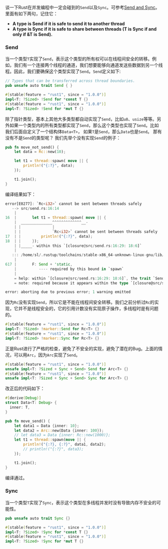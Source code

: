 
谈一下Rust在并发编程中一定会碰到的`Send`以及`Sync`。可参考[Send and Sync](https://doc.rust-lang.org/nomicon/send-and-sync.html)。里面有如下两句，记住它：
- **A type is Send if it is safe to send it to another thread**
- **A type is Sync if it is safe to share between threads (T is Sync if and only if &T is Send).**

### Send
当一个类型`T`实现了`Send`，表示这个类型的所有权可以在线程间安全的转移。例如，我们有一个连接两个线程的通道，我们想要能够向通道发送些数据到另一个线程。因此，我们要确保这个类型实现了`Send`。`Send`定义如下:
```rust
// Types that can be transferred across thread boundaries.
pub unsafe auto trait Send { }

#[stable(feature = "rust1", since = "1.0.0")]
impl<T: ?Sized> !Send for *const T {}
#[stable(feature = "rust1", since = "1.0.0")]
impl<T: ?Sized> !Send for *mut T {}
```
除了指针类型，基本上其他大多类型都自动实现了`Send`，比如`u8`、`usize`等等。另外如果一个类型内的所有类型都实现了`Send`，那么这个类型也实现了`Send`。比如我们后面自定义了一个结构体`Data<T>`， 如果`T`是`Send`，那么`Data`也是`Send`。 那有没有不是`Send`的类型呢？ 我们先举个没有实现`Send`的例子：
```rust
pub fn move_not_send() {
    let data = Rc::new(10);

    let t1 = thread::spawn( move || {
        println!("{:?}", data);
    });

    t1.join();
}
```
编译结果如下：
```rust
error[E0277]: `Rc<i32>` cannot be sent between threads safely
   --> src/send.rs:16:14
    |
16  |       let t1 = thread::spawn( move || {
    |  ______________^^^^^^^^^^^^^__-
    | |              |
    | |              `Rc<i32>` cannot be sent between threads safely
17  | |         println!("{:?}", data);
18  | |     });
    | |_____- within this `[closure@src/send.rs:16:29: 18:6]`
    | 
   ::: /home/sl/.rustup/toolchains/stable-x86_64-unknown-linux-gnu/lib/rustlib/src/rust/library/std/src/thread/mod.rs:617:8
    |
617 |       F: Send + 'static,
    |          ---- required by this bound in `spawn`
    |
    = help: within `[closure@src/send.rs:16:29: 18:6]`, the trait `Send` is not implemented for `Rc<i32>`
    = note: required because it appears within the type `[closure@src/send.rs:16:29: 18:6]`

error: aborting due to previous error; 1 warning emitted
```
因为`Rc`没有实现`Send`，所以它是不能在线程间安全转移。我们之前分析过`Rc`的实现，它并不是线程安全的，它的引用计数没有实现原子操作，多线程时是有问题的。 
```rust
#[stable(feature = "rust1", since = "1.0.0")]
impl<T: ?Sized> !marker::Send for Rc<T> {}
#[stable(feature = "rust1", since = "1.0.0")]
impl<T: ?Sized> !marker::Sync for Rc<T> {}
```
正是Rust进行了严格的检查，避免了不安全的实现，避免了潜在的Bug。上面的情况，可以用`Arc`，因为`Arc`实现了`Send`。
```rust
#[stable(feature = "rust1", since = "1.0.0")]
unsafe impl<T: ?Sized + Sync + Send> Send for Arc<T> {}
#[stable(feature = "rust1", since = "1.0.0")]
unsafe impl<T: ?Sized + Sync + Send> Sync for Arc<T> {}
```
改正后的代码如下：
```rust
#[derive(Debug)]
struct Data<T: Debug> {
  inner: T,
}

pub fn move_send() {
    let data1 = Data {inner: 10};
    let data2 = Arc::new(Data {inner: 100});
    // let data3 = Data {inner: Rc::new(1000)};
    let t1 = thread::spawn(move || {
        println!("{:?}, {:?}", data1, data2);
        // println!("{:?}", data3);
    });

    t1.join();
}
```
编译通过。




### Sync
当一个类型`T`实现了`Sync`，表示这个类型在多线程并发时没有导致内存不安全的可能性。

```rust
pub unsafe auto trait Sync {}

#[stable(feature = "rust1", since = "1.0.0")]
impl<T: ?Sized> !Sync for *const T {}
#[stable(feature = "rust1", since = "1.0.0")]
impl<T: ?Sized> !Sync for *mut T {}
```
